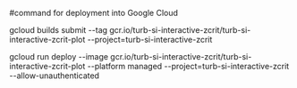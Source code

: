 #command for deployment into Google Cloud 

gcloud builds submit --tag gcr.io/turb-si-interactive-zcrit/turb-si-interactive-zcrit-plot  --project=turb-si-interactive-zcrit

gcloud run deploy --image gcr.io/turb-si-interactive-zcrit/turb-si-interactive-zcrit-plot --platform managed  --project=turb-si-interactive-zcrit --allow-unauthenticated

